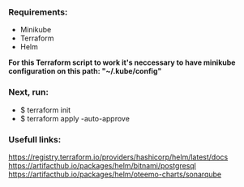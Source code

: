 ### Requirements:
* Minikube
* Terraform
* Helm

**For this Terraform script to work it's neccessary to have minikube configuration on this path: "~/.kube/config"**

### Next, run:

* $ terraform init
* $ terraform apply -auto-approve

### Usefull links:
https://registry.terraform.io/providers/hashicorp/helm/latest/docs  
https://artifacthub.io/packages/helm/bitnami/postgresql  
https://artifacthub.io/packages/helm/oteemo-charts/sonarqube  

